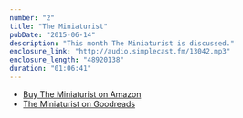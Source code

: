 ```yaml
---
number: "2"
title: "The Miniaturist"
pubDate: "2015-06-14"
description: "This month The Miniaturist is discussed."
enclosure_link: "http://audio.simplecast.fm/13042.mp3"
enclosure_length: "48920138"
duration: "01:06:41"
---
```

- [Buy The Miniaturist on Amazon](http://amzn.com/B00H1UK3UO)
- [The Miniaturist on Goodreads](http://www.goodreads.com/book/show/18498569-the-miniaturist)
